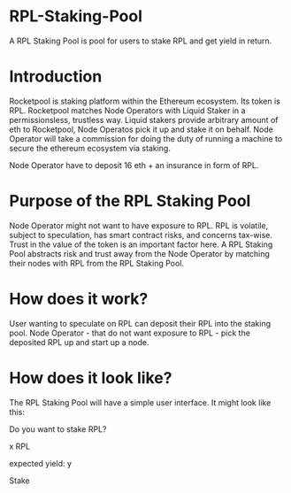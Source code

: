 # RPL-Staking-Pool

A RPL Staking Pool is pool for users to stake RPL and get yield in return.

# Introduction

Rocketpool is staking platform within the Ethereum ecosystem. Its token is RPL. Rocketpool matches Node Operators with Liquid Staker in a permissionsless, trustless way. Liquid stakers provide arbitrary amount of eth to Rocketpool, Node Operatos pick it up and stake it on behalf. Node Operator will take a commission for doing the duty of running a machine to secure the ethereum ecosystem via staking.

Node Operator have to deposit 16 eth + an insurance in form of RPL. 

# Purpose of the RPL Staking Pool

Node Operator might not want to have exposure to RPL. RPL is volatile, subject to speculation, has smart contract risks, and concerns tax-wise. Trust in the value of the token is an important factor here. A RPL Staking Pool abstracts risk and trust away from the Node Operator by matching their nodes with RPL from the RPL Staking Pool.

# How does it work?

User wanting to speculate on RPL can deposit their RPL into the staking pool. Node Operator - that do not want exposure to RPL - pick the deposited RPL up and start up a node.

# How does it look like?

The RPL Staking Pool will have a simple user interface. It might look like this:

Do you want to stake RPL?

x RPL <digit field>

expected yield: y <display>

Stake <stake button>
